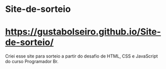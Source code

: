 # Site-de-sorteio
# https://gustabolseiro.github.io/Site-de-sorteio/
Criei esse site para sorteio a partir do desafio de HTML, CSS e JavaScript do curso Programador Br.
